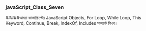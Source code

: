 ### javaScript_Class_Seven
#####আমরা জাভাস্ক্রিপ্টের JavaScript Objects, For Loop, While Loop, This Keyword, Continue, Break, IndexOf, Includes সম্পর্কে শিখব।
